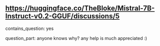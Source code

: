## https://huggingface.co/TheBloke/Mistral-7B-Instruct-v0.2-GGUF/discussions/5

contains_question: yes

question_part: anyone knows why? any help is much appreciated :)